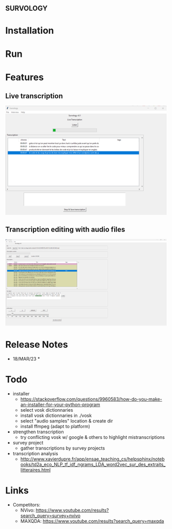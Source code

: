 SURVOLOGY
---

# Installation

# Run

# Features
## Live transcription
![Live Transcription](./documentation/resources/live_transcription_screen.png)
## Transcription editing with audio files
![Transcript Record](./documentation/resources/transcript_record.png)

# Release Notes
* 18/MAR/23
  * 

# Todo 
* installer
  * https://stackoverflow.com/questions/9960583/how-do-you-make-an-installer-for-your-python-program
  * select vosk dictionnaries
  * install vosk dictionnaries in ./vosk
  * select "audio samples" location & create dir
  * install ffmpeg (adapt to platform)
* strengthen transcription
  * try conflicting vosk w/ google & others to highlight mistranscriptions
* survey project
  * gather transcriptions by survey projects
* transcription analysis
  * http://www.xavierdupre.fr/app/ensae_teaching_cs/helpsphinx/notebooks/td2a_eco_NLP_tf_idf_ngrams_LDA_word2vec_sur_des_extraits_litteraires.html

# Links
* Competitors:
  * NVivo: https://www.youtube.com/results?search_query=survey+nvivo
  * MAXQDA: https://www.youtube.com/results?search_query=maxqda


